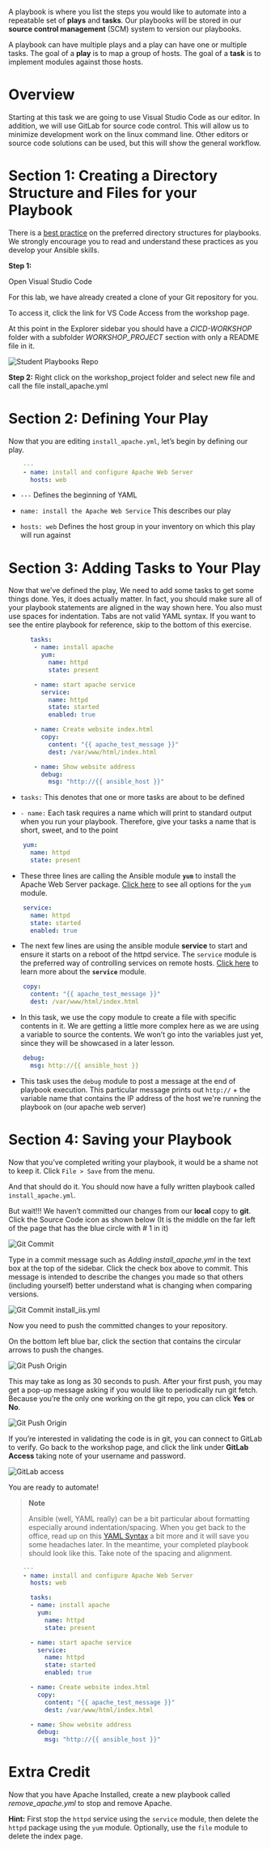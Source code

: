 A playbook is where you list the steps you would like to automate into a repeatable set of **plays** and **tasks**. Our playbooks will be stored in our **source control management** (SCM) system to version our
playbooks.

A playbook can have multiple plays and a play can have one or multiple
tasks. The goal of a **play** is to map a group of hosts. The goal of a
**task** is to implement modules against those hosts.


Overview
========

Starting at this task we are going to use Visual Studio Code as our
editor. In addition, we will use GitLab for source code control. This
will allow us to minimize development work on the linux command line.
Other editors or source code solutions can be used, but this will show
the general workflow.

Section 1: Creating a Directory Structure and Files for your Playbook
=====================================================================

There is a [best
practice](http://docs.ansible.com/ansible/playbooks_best_practices.html)
on the preferred directory structures for playbooks. We strongly
encourage you to read and understand these practices as you develop your
Ansible skills.

**Step 1:**

Open Visual Studio Code

For this lab, we have already created a clone of your Git repository for
you.

To access it, click the link for VS Code Access from the workshop page.

At this point in the Explorer sidebar you should have a *CICD-WORKSHOP* folder with a subfolder *WORKSHOP_PROJECT*
section with only a README file in it.

![Student Playbooks Repo](images/3-vscode-open-folder.png)

**Step 2:** Right click on the workshop_project folder and select new file and call the file install_apache.yml

Section 2: Defining Your Play
=============================

Now that you are editing `install_apache.yml`, let’s begin by defining our play.

```yaml
    ---
    - name: install and configure Apache Web Server
      hosts: web
```

- `---` Defines the beginning of YAML

- `name: install the Apache Web Service` This describes our play

- `hosts: web` Defines the host group in your inventory on which this
  play will run against

Section 3: Adding Tasks to Your Play
====================================

Now that we’ve defined the play, We need to add some tasks to get some
things done.
Yes, it does actually matter. In fact, you should make sure all of your
playbook statements are aligned in the way shown here. You also must use
spaces for indentation. Tabs are not valid YAML syntax.
If you want to see the entire playbook for reference, skip to the bottom
of this exercise.

<!-- {% raw %} -->
```yaml
      tasks:
       - name: install apache
         yum:
           name: httpd
           state: present

       - name: start apache service
         service:
           name: httpd
           state: started
           enabled: true

       - name: Create website index.html
         copy:
           content: "{{ apache_test_message }}"
           dest: /var/www/html/index.html

       - name: Show website address
         debug:
           msg: "http://{{ ansible_host }}"
```
<!-- {% endraw %} -->

- `tasks:` This denotes that one or more tasks are about to be defined

- `- name:` Each task requires a name which will print to standard
  output when you run your playbook. Therefore, give your tasks a name
  that is short, sweet, and to the point

<!-- -->

```yaml
    yum:
      name: httpd
      state: present
```

- These three lines are calling the Ansible module **`yum`** to
  install the Apache Web Server package. [Click
  here](http://docs.ansible.com/ansible/latest/yum_module.html)
  to see all options for the `yum` module.

<!-- -->
```yaml
    service:
      name: httpd
      state: started
      enabled: true
```

- The next few lines are using the ansible module **service** to
  start and ensure it starts on a reboot of the httpd service. The `service` module is the preferred way
  of controlling services on remote hosts. [Click
  here](http://docs.ansible.com/ansible/latest/service_module.html)
  to learn more about the **`service`** module.

<!-- {% raw %} -->
```yaml
    copy:
      content: "{{ apache_test_message }}"
      dest: /var/www/html/index.html
```
<!-- {% endraw %} -->

- In this task, we use the copy module to create a file with
  specific contents in it. We are getting a little more complex here
  as we are using a variable to source the contents. We won’t go into
  the variables just yet, since they will be showcased in a later
  lesson.

<!-- {% raw %} -->
```yaml
    debug:
      msg: http://{{ ansible_host }}
```
<!-- {% endraw %} -->

- This task uses the `debug` module to post a message at the end of playbook execution. This particular message prints out `http://` + the variable name that contains the IP address of the host we're running the playbook on (our apache web server)

Section 4: Saving your Playbook
===============================

Now that you’ve completed writing your playbook, it would be a shame not
to keep it. Click `File > Save` from the menu.

And that should do it. You should now have a fully written playbook
called `install_apache.yml`.

But wait!!! We haven’t committed our changes from our **local** copy to
**git**. Click the Source Code icon as shown below (It is the middle on
the far left of the page that has the blue circle with \# 1 in it)

![Git Commit](images/3-vscode-click-commit.png)

Type in a commit message such as *Adding install\_apache.yml* in the text
box at the top of the sidebar. Click the check box above to commit. This
message is intended to describe the changes you made so that others
(including yourself) better understand what is changing when comparing
versions.

![Git Commit install\_iis.yml](images/3-vscode-commit.png)

Now you need to push the committed changes to your repository.

On the bottom left blue bar, click the section that contains the
circular arrows to push the changes.

![Git Push Origin](images/3-vscode-push.png)

This may take as long as 30 seconds to push. After your first push, you
may get a pop-up message asking if you would like to periodically run
git fetch. Because you’re the only one working on the git repo, you can
click **Yes** or **No**.

![Git Push Origin](images/3-vscode-push-initial-pop-up.png)

If you’re interested in validating the code is in git, you can connect
to GitLab to verify. Go back to the workshop page, and click the link under **GitLab Access** taking note of your username and password.

![GitLab access](images/3-vscode-gitlab-access.png)

You are ready to automate!

> **Note**
>
> Ansible (well, YAML really) can be a bit particular about formatting
> especially around indentation/spacing. When you get back to the
> office, read up on this [YAML
> Syntax](http://docs.ansible.com/ansible/YAMLSyntax.html) a bit more
> and it will save you some headaches later. In the meantime, your
> completed playbook should look like this. Take note of the spacing and
> alignment.

<!-- {% raw %} -->
```yaml
    ---
    - name: install and configure Apache Web Server
      hosts: web

      tasks:
      - name: install apache
        yum:
          name: httpd
          state: present

      - name: start apache service
        service:
          name: httpd
          state: started
          enabled: true

      - name: Create website index.html
        copy:
          content: "{{ apache_test_message }}"
          dest: /var/www/html/index.html

      - name: Show website address
        debug:
          msg: "http://{{ ansible_host }}"
```
<!-- {% endraw %} -->

Extra Credit
============

Now that you have Apache Installed, create a new playbook called
*remove\_apache.yml* to stop and remove Apache.

**Hint:** First stop the `httpd` service using the `service` module,
then delete the `httpd` package using the `yum` module.
Optionally, use the `file` module to delete the index page.
